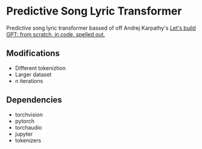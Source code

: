 # Predictive Song Lyric Transformer

Predictive song lyric transformer bassed of off Andrej Karpathy's [Let's build GPT: from scratch, in code, spelled out.](https://www.youtube.com/watch?v=kCc8FmEb1nY)

## Modifications
- Different tokeniztion
- Larger dataset
- n iterations

## Dependencies
  - torchvision
  - pytorch
  - torchaudio
  - jupyter
  - tokenizers